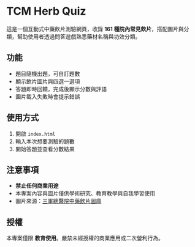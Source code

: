 # TCM Herb Quiz

這是一個互動式中藥飲片測驗網頁，收錄 **161 種院內常見飲片**，搭配圖片與分類，幫助使用者透過問答遊戲熟悉藥材名稱與功效分類。  

## 功能
- 題目隨機出題，可自訂題數
- 顯示飲片圖片與四選一選項
- 答題即時回饋，完成後顯示分數與評語
- 圖片載入失敗時會提示錯誤

## 使用方式
1. 開啟 `index.html`
2. 輸入本次想要測驗的題數
3. 開始答題並查看分數結果  

## 注意事項
- **禁止任何商業用途**  
- 本專案內容與圖片僅供學術研究、教育教學與自我學習使用
- 圖片來源：[三軍總醫院中藥飲片圖庫](https://www1.ndmctsgh.edu.tw/MedChinese/output2.html)  

## 授權
本專案僅限 **教育使用**。嚴禁未經授權的商業應用或二次營利行為。  
